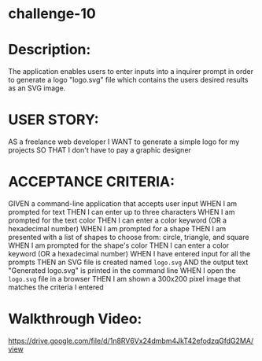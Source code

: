# challenge-10
# Description:
The application enables users to enter inputs into a inquirer prompt in order to generate a logo "logo.svg" file which contains the users desired results as an SVG image.

# USER STORY:
AS a freelance web developer
I WANT to generate a simple logo for my projects
SO THAT I don't have to pay a graphic designer

# ACCEPTANCE CRITERIA:
GIVEN a command-line application that accepts user input
WHEN I am prompted for text
THEN I can enter up to three characters
WHEN I am prompted for the text color
THEN I can enter a color keyword (OR a hexadecimal number)
WHEN I am prompted for a shape
THEN I am presented with a list of shapes to choose from: circle, triangle, and square
WHEN I am prompted for the shape's color
THEN I can enter a color keyword (OR a hexadecimal number)
WHEN I have entered input for all the prompts
THEN an SVG file is created named `logo.svg`
AND the output text "Generated logo.svg" is printed in the command line
WHEN I open the `logo.svg` file in a browser
THEN I am shown a 300x200 pixel image that matches the criteria I entered

# Walkthrough Video:
https://drive.google.com/file/d/1n8RV6Vx24dmbm4JkT42efodzqGfdG2MA/view

